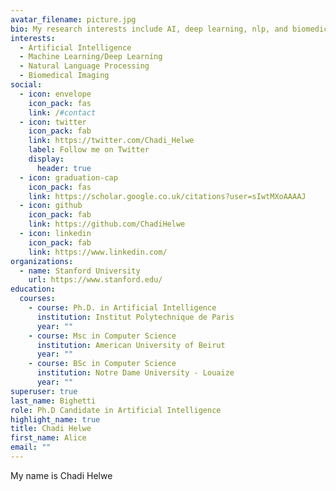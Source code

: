 ```yaml
---
avatar_filename: picture.jpg
bio: My research interests include AI, deep learning, nlp, and biomedical imaging.
interests:
  - Artificial Intelligence
  - Machine Learning/Deep Learning
  - Natural Language Processing
  - Biomedical Imaging
social:
  - icon: envelope
    icon_pack: fas
    link: /#contact
  - icon: twitter
    icon_pack: fab
    link: https://twitter.com/Chadi_Helwe
    label: Follow me on Twitter
    display:
      header: true
  - icon: graduation-cap
    icon_pack: fas
    link: https://scholar.google.co.uk/citations?user=sIwtMXoAAAAJ
  - icon: github
    icon_pack: fab
    link: https://github.com/ChadiHelwe
  - icon: linkedin
    icon_pack: fab
    link: https://www.linkedin.com/
organizations:
  - name: Stanford University
    url: https://www.stanford.edu/
education:
  courses:
    - course: Ph.D. in Artificial Intelligence
      institution: Institut Polytechnique de Paris
      year: ""
    - course: Msc in Computer Science
      institution: American University of Beirut
      year: ""
    - course: BSc in Computer Science
      institution: Notre Dame University - Louaize
      year: ""
superuser: true
last_name: Bighetti
role: Ph.D Candidate in Artificial Intelligence
highlight_name: true
title: Chadi Helwe
first_name: Alice
email: ""
---
```

My name is Chadi Helwe